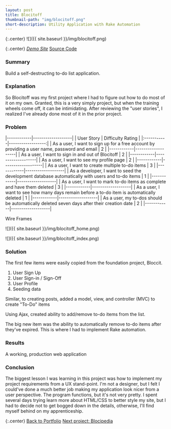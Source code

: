 ```yaml
---
layout: post
title: Blocitoff
thumbnail-path: "img/blocitoff.png"
short-description: Utility Application with Rake Automation
---
```


{:.center}
![]({{ site.baseurl }}/img/blocitoff.png)

{:.center}
<a class="button" href="http://blocitoff-noel123iamme.heroku.com" target="_blank"><i class="fa fa-cloud"> Demo Site</i></a> <a class="button" href="https://github.com/{{ site.theme.github }}/blocitoff" target="_blank"><i class="fa fa-fw fa-github"></i> Source Code</a>

### Summary

Build a self-destructing to-do list application.

### Explanation

So Blocitoff was my first project where I had to figure out how to do most of it on my own.  Granted, this is a very simply project, but when the training wheels come off, it can be intimidating.  After reviewing the "user stories", I realized I've already done most of it in the prior project.

### Problem

|------------|-------------------|
| User Story | Difficulty Rating |
|:-----------|------------------:|
| As a user, I want to sign up for a free account by providing a user name, password and email | 2 |
|------------|-------------------|
| As a user, I want to sign in and out of Blocitoff | 2 |
|------------|-------------------|
| As a user, I want to see my profile page | 2 |
|------------|-------------------|
| As a user, I want to create multiple to-do items | 3 |
|------------|-------------------|
| As a developer, I want to seed the development database automatically with users and to-do items | 1 |
|------------|-------------------|
| As a user, I want to mark to-do items as complete and have them deleted | 3 |
|------------|-------------------|
| As a user, I want to see how many days remain before a to-do item is automatically deleted | 1 |
|------------|-------------------|
| As a user, my to-dos should be automatically deleted seven days after their creation date | 2 |
|------------|-------------------|

Wire Frames

![]({{ site.baseurl }}/img/blocitoff_home.png)

![]({{ site.baseurl }}/img/blocitoff_index.png)

### Solution

The first few items were easily copied from the foundation project, Bloccit.

1. User Sign Up
2. User Sign-in / Sign-Off
3. User Profile
4. Seeding data

Similar, to creating posts, added a model, view, and controller (MVC) to create "To-Do" items

Using Ajax, created ability to add/remove to-do items from the list.

The big new item was the ability to automatically remove to-do items after they've expired.  This is where I had to implement Rake automation.

### Results

A working, production web application

### Conclusion

The biggest lesson I was learning in this project was how to implement my project requirements from a UX stand-point.  I'm not a designer, but I felt I could've done a much better job making my application look nicer from a user perspective.  The program functions, but it's not very pretty.  I spent several days trying learn more about HTML/CSS to better style my site, but I had to decide not to get bogged down in the details, otherwise, I'll find myself behind on my apprenticeship.

{:.center}
<a class="button" href="{{ site.baseurl }}/4_portfolio.html"><i class="fa fa-hand-o-left"></i> Back to Portfolio</a>   <a class="button" href="{{ site.baseurl }}/portfolio/3_blocipedia/">Next project: Blocipedia <i class="fa fa-hand-o-right"></i></a>
